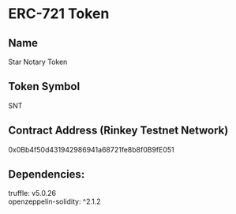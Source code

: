 # ERC-721 Token 
## Name
Star Notary Token

## Token Symbol
SNT

## Contract Address (Rinkey Testnet Network)
0x0Bb4f50d431942986941a68721fe8b8f0B9fE051 

## Dependencies:
truffle: v5.0.26  
openzeppelin-solidity: ^2.1.2
